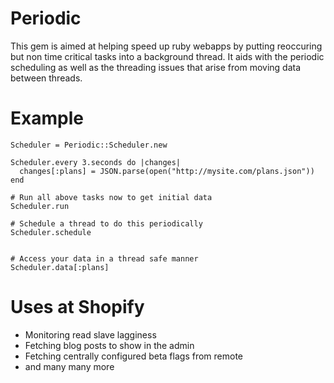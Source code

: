 # Periodic

This gem is aimed at helping speed up ruby webapps by putting reoccuring but non time critical tasks into a background thread.
It aids with the periodic scheduling as well as the threading issues that arise from moving data between threads. 

# Example

    Scheduler = Periodic::Scheduler.new
    
    Scheduler.every 3.seconds do |changes|
      changes[:plans] = JSON.parse(open("http://mysite.com/plans.json")) 
    end 

    # Run all above tasks now to get initial data
    Scheduler.run 

    # Schedule a thread to do this periodically
    Scheduler.schedule


    # Access your data in a thread safe manner 
    Scheduler.data[:plans] 

# Uses at Shopify

* Monitoring read slave lagginess 
* Fetching blog posts to show in the admin
* Fetching centrally configured beta flags from remote 
* and many many more 

